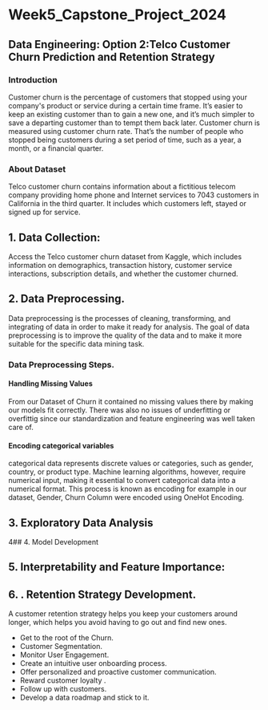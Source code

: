 # Week5_Capstone_Project_2024
## Data Engineering: Option 2:Telco Customer Churn Prediction and Retention Strategy 
### Introduction
Customer churn is the percentage of customers that stopped using your company's product or service during a certain time frame. It’s easier to keep an existing customer than to gain a new one, and it’s much simpler to save a departing customer than to tempt them back later. Customer churn is measured using customer churn rate. That’s the number of people who stopped being customers during a set period of time, such as a year, a month, or a financial quarter.
### About Dataset
Telco customer churn contains information about a fictitious telecom company providing home phone and Internet services to 7043 customers in California in the third quarter. It includes which customers left, stayed or signed up for service.

##  1. Data Collection:
Access the Telco customer churn dataset from Kaggle, which includes information on demographics, transaction history, customer service interactions, subscription details, and whether the customer churned.


##  2. Data Preprocessing.
Data preprocessing is the processes of cleaning, transforming, and integrating of data in order to make it ready for analysis. The goal of data preprocessing is to improve the quality of the data and to make it more suitable for the specific data mining task.

### Data Preprocessing Steps.

#### Handling Missing Values
From our Dataset of Churn it contained no missing values there by making our models fit correctly. There was also no issues of underfitting or overfittig since our standardization and feature engineering was well taken care of.

#### Encoding categorical variables
categorical data represents discrete values or categories, such as gender, country, or product type. Machine learning algorithms, however, require numerical input, making it essential to convert categorical data into a numerical format. This process is known as encoding for example in our dataset, Gender, Churn Column were encoded using OneHot Encoding.

## 3. Exploratory Data Analysis




4## 4.  Model Development






## 5.  Interpretability and Feature Importance:





## 6. . Retention Strategy Development.
A customer retention strategy helps you keep your customers around longer, which helps you avoid having to go out and find new ones.
 - Get to the root of the Churn.
 - Customer Segmentation.
 - Monitor User Engagement.
 - Create an intuitive user onboarding process.
 - Offer personalized and proactive customer communication.
 - Reward customer loyalty .
 - Follow up with customers.
 - Develop a data roadmap and stick to it.






